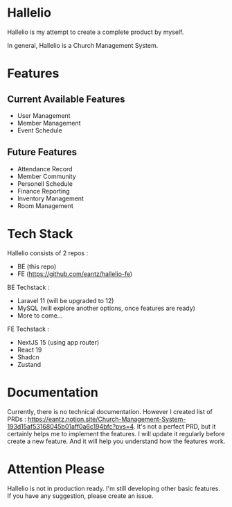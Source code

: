 # Hallelio

Hallelio is my attempt to create a complete product by myself.

In general, Hallelio is a Church Management System.

# Features

## Current Available Features

-   User Management
-   Member Management
-   Event Schedule

## Future Features

-   Attendance Record
-   Member Community
-   Personell Schedule
-   Finance Reporting
-   Inventory Management
-   Room Management

# Tech Stack

Hallelio consists of 2 repos :

-   BE (this repo)
-   FE (https://github.com/eantz/hallelio-fe)

BE Techstack :

-   Laravel 11 (will be upgraded to 12)
-   MySQL (will explore another options, once features are ready)
-   More to come...

FE Techstack :

-   NextJS 15 (using app router)
-   React 19
-   Shadcn
-   Zustand

# Documentation

Currently, there is no technical documentation. However I created list of PRDs : https://eantz.notion.site/Church-Management-System-193d15af53168045b01aff0a6c194bfc?pvs=4. It's not a perfect PRD, but it certainly helps me to implement the features.
I will update it regularly before create a new feature. And it will help you understand how the features work.

# Attention Please

Hallelio is not in production ready. I'm still developing other basic features. If you have any suggestion, please create an issue.
